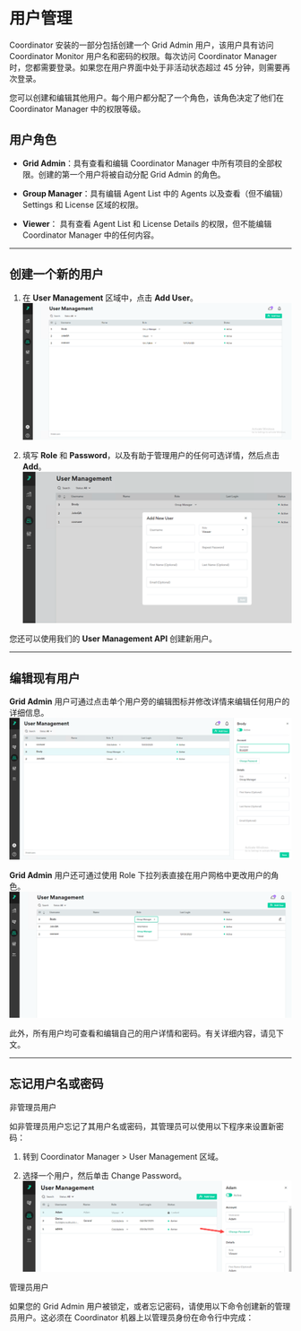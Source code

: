 # 用户管理 #

Coordinator 安装的一部分包括创建一个 Grid Admin 用户，该用户具有访问 Coordinator Monitor 用户名和密码的权限。每次访问 Coordinator Manager 时，您都需要登录。如果您在用户界面中处于非活动状态超过 45 分钟，则需要再次登录。

您可以创建和编辑其他用户。每个用户都分配了一个角色，该角色决定了他们在 Coordinator Manager 中的权限等级。

## 用户角色 ##
* **Grid Admin**：具有查看和编辑 Coordinator Manager 中所有项目的全部权限。创建的第一个用户将被自动分配 Grid Admin 的角色。

* **Group Manager**：具有编辑 Agent List 中的 Agents 以及查看（但不编辑）Settings 和 License 区域的权限。

* **Viewer**： 具有查看 Agent List 和 License Details 的权限，但不能编辑 Coordinator Manager 中的任何内容。


---
## 创建一个新的用户 ##

1. 在 **User Management** 区域中，点击 **Add User**。
![](/documents/resource/user_management.png)

2. 填写 **Role** 和 **Password**，以及有助于管理用户的任何可选详情，然后点击 **Add**。
![](/documents/resource/add_new_user.png)

您还可以使用我们的 **User Management API** 创建新用户。


---
## 编辑现有用户 ##

**Grid Admin** 用户可通过点击单个用户旁的编辑图标并修改详情来编辑任何用户的详细信息。
![](/documents/resource/edit_user.png)

**Grid Admin** 用户还可通过使用 Role 下拉列表直接在用户网格中更改用户的角色。
![](/documents/resource/change_role.png)

此外，所有用户均可查看和编辑自己的用户详情和密码。有关详细内容，请见下文。


---
## 忘记用户名或密码 ##

非管理员用户

如非管理员用户忘记了其用户名或密码，其管理员可以使用以下程序来设置新密码：

1. 转到 Coordinator Manager > User Management 区域。

2. 选择一个用户，然后单击 Change Password。
![](/documents/resource/change_user_password.png)



管理员用户

如果您的 Grid Admin 用户被锁定，或者忘记密码，请使用以下命令创建新的管理员用户。这必须在 Coordinator 机器上以管理员身份在命令行中完成：